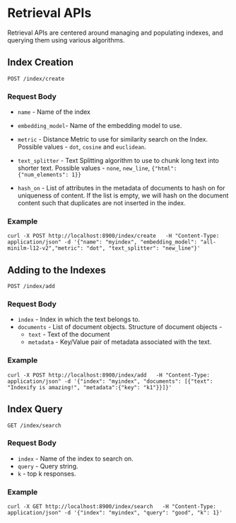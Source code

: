 # Retrieval APIs

Retrieval APIs are centered around managing and populating indexes, and querying them using various algorithms.


## Index Creation

```
POST /index/create 
```
### Request Body
* `name` - Name of the index

* `embedding_model`- Name of the embedding model to use.

* `metric` - Distance Metric to use for similarity search on the Index. Possible values - `dot`, `cosine` and `euclidean`.

* `text_splitter` - Text Splitting algorithm to use to chunk long text into shorter text. Possible values - `none`, `new_line`, `{"html": {"num_elements": 1}}`


* `hash_on` - List of attributes in the metadata of documents to hash on for uniqueness of content. If the list is empty, we will hash on the document content such that duplicates are not inserted in the index.

### Example 
```
curl -X POST http://localhost:8900/index/create   -H "Content-Type: application/json" -d '{"name": "myindex", "embedding_model": "all-minilm-l12-v2","metric": "dot", "text_splitter": "new_line"}'
```

## Adding to the Indexes

```
POST /index/add
```

### Request Body
* `index` - Index in which the text belongs to.
* `documents` - List of document objects. Structure of document objects - 
    * `text` - Text of the document
    * `metadata` - Key/Value pair of metadata associated with the text. 

### Example
```
curl -X POST http://localhost:8900/index/add   -H "Content-Type: application/json" -d '{"index": "myindex", "documents": [{"text": "Indexify is amazing!", "metadata":{"key": "k1"}}]}'
```

## Index Query
```
GET /index/search
```
### Request Body
* `index` - Name of the index to search on.
* `query` - Query string.
* `k` - top k responses.

### Example 
```
curl -X GET http://localhost:8900/index/search   -H "Content-Type: application/json" -d '{"index": "myindex", "query": "good", "k": 1}'
```